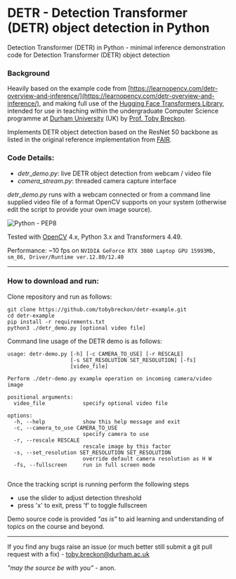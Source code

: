 # DETR - Detection Transformer (DETR) object detection in Python

Detection Transformer (DETR) in Python - minimal inference demonstration code for Detection Transformer (DETR) object detection

### Background

Heavily based on the example code from [https://learnopencv.com/detr-overview-and-inference/](https://learnopencv.com/detr-overview-and-inference/), and making full use of the [Hugging Face Transformers Library](https://pypi.org/project/transformers/), intended for use in teaching within the undergraduate Computer Science programme
at [Durham University](http://www.durham.ac.uk) (UK) by [Prof. Toby Breckon](https://breckon.org/toby/).

Implements DETR object detection based on the ResNet 50 backbone as listed in the original reference implementation from [FAIR](https://github.com/facebookresearch/detr).

### Code Details:

- _detr_\__demo.py_: live DETR object detection from webcam / video file
- _camera_stream.py_: threaded camera capture interface

_detr_\__demo.py_ runs with a webcam connected or from a command line supplied video
file of a format OpenCV supports on your system (otherwise edit the script to provide your own image source).

![Python - PEP8](https://github.com/tobybreckon/detr-example/workflows/Python%20-%20PEP8/badge.svg)

Tested with [OpenCV](http://www.opencv.org) 4.x, Python 3.x and Transformers 4.49.

Performance: ~10 fps on ``NVIDIA GeForce RTX 3080 Laptop GPU 15993Mb, sm_86, Driver/Runtime ver.12.80/12.40``

---

### How to download and run:

Clone repository and run as follows:

```
git clone https://github.com/tobybreckon/detr-example.git
cd detr-example
pip install -r requirements.txt 
python3 ./detr_demo.py [optional video file]
```

Command line usage of the DETR demo is as follows:

```
usage: detr-demo.py [-h] [-c CAMERA_TO_USE] [-r RESCALE]
                    [-s SET_RESOLUTION SET_RESOLUTION] [-fs]
                    [video_file]

Perform ./detr-demo.py example operation on incoming camera/video image

positional arguments:
  video_file            specify optional video file

options:
  -h, --help            show this help message and exit
  -c, --camera_to_use CAMERA_TO_USE
                        specify camera to use
  -r, --rescale RESCALE
                        rescale image by this factor
  -s, --set_resolution SET_RESOLUTION SET_RESOLUTION
                        override default camera resolution as H W
  -fs, --fullscreen     run in full screen mode


```

Once the tracking script is running perform the following steps

- use the slider to adjust detection threshold
- press 'x' to exit, press 'f' to toggle fullscreen

Demo source code is provided _"as is"_ to aid learning and understanding of topics on the course and beyond.

---

If you find any bugs raise an issue (or much better still submit a git pull request with a fix) - toby.breckon@durham.ac.uk

_"may the source be with you"_ - anon.
